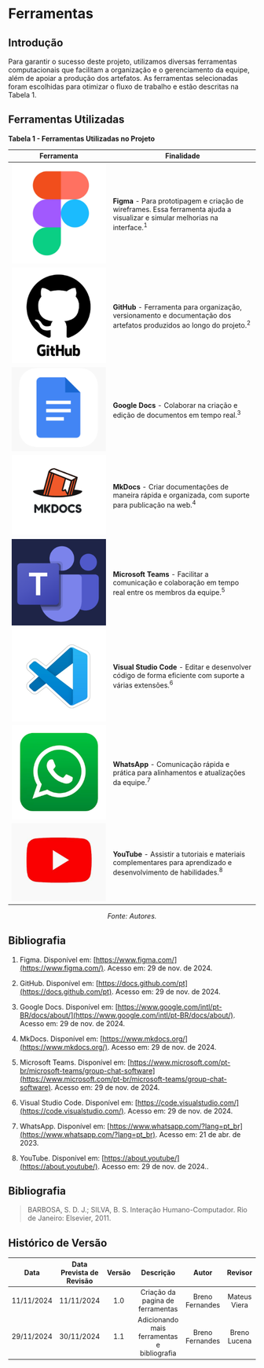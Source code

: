 # Ferramentas

## Introdução

Para garantir o sucesso deste projeto, utilizamos diversas ferramentas computacionais que facilitam a organização e o gerenciamento da equipe, além de apoiar a produção dos artefatos. As ferramentas selecionadas foram escolhidas para otimizar o fluxo de trabalho e estão descritas na Tabela 1.

## Ferramentas Utilizadas

**Tabela 1 - Ferramentas Utilizadas no Projeto**

| Ferramenta                                         | Finalidade                                                                                                                              |
| -------------------------------------------------- | --------------------------------------------------------------------------------------------------------------------------------------- |
| ![Figma Logo](../assets/Figma_Logo.png)            | **Figma** - Para prototipagem e criação de wireframes. Essa ferramenta ajuda a visualizar e simular melhorias na interface.<sup>1</sup> |
| ![GitHub Logo](../assets/GitHub_Logo.png)          | **GitHub** - Ferramenta para organização, versionamento e documentação dos artefatos produzidos ao longo do projeto.<sup>2</sup>        |
| ![Google Docs Logo](../assets/GoogleDocs_Logo.png) | **Google Docs** - Colaborar na criação e edição de documentos em tempo real.<sup>3</sup>                                                |
| ![MkDocs Logo](../assets/MkDocs_Logo.png)          | **MkDocs** - Criar documentações de maneira rápida e organizada, com suporte para publicação na web.<sup>4</sup>                        |
| ![Teams Logo](../assets/Teams_Logo.png)            | **Microsoft Teams** - Facilitar a comunicação e colaboração em tempo real entre os membros da equipe.<sup>5</sup>                       |
| ![VS Code Logo](../assets/VsCode_Logo.png)         | **Visual Studio Code** - Editar e desenvolver código de forma eficiente com suporte a várias extensões.<sup>6</sup>                     |
| ![WhatsApp Logo](../assets/Whatsapp_Logo.png)      | **WhatsApp** - Comunicação rápida e prática para alinhamentos e atualizações da equipe.<sup>7</sup>                                     |
| ![YouTube Logo](../assets/Youtube_Logo.png)        | **YouTube** - Assistir a tutoriais e materiais complementares para aprendizado e desenvolvimento de habilidades.<sup>8</sup>            |

<p style="text-align: center;"><em>Fonte: Autores.</em></p>

## Bibliografia

1. Figma. Disponível em: [https://www.figma.com/](https://www.figma.com/). Acesso em: 29 de nov. de 2024.

2. GitHub. Disponível em: [https://docs.github.com/pt](https://docs.github.com/pt). Acesso em: 29 de nov. de 2024.

3. Google Docs. Disponível em: [https://www.google.com/intl/pt-BR/docs/about/](https://www.google.com/intl/pt-BR/docs/about/). Acesso em: 29 de nov. de 2024.

4. MkDocs. Disponível em: [https://www.mkdocs.org/](https://www.mkdocs.org/). Acesso em: 29 de nov. de 2024.

5. Microsoft Teams. Disponível em: [https://www.microsoft.com/pt-br/microsoft-teams/group-chat-software](https://www.microsoft.com/pt-br/microsoft-teams/group-chat-software). Acesso em: 29 de nov. de 2024.

6. Visual Studio Code. Disponível em: [https://code.visualstudio.com/](https://code.visualstudio.com/). Acesso em: 29 de nov. de 2024.

7. WhatsApp. Disponível em: [https://www.whatsapp.com/?lang=pt_br](https://www.whatsapp.com/?lang=pt_br). Acesso em: 21 de abr. de 2023.

8. YouTube. Disponível em: [https://about.youtube/](https://about.youtube/). Acesso em: 29 de nov. de 2024..

## Bibliografia

<!-- livro utilizado pelo professor na disciplina. -->

> BARBOSA, S. D. J.; SILVA, B. S. Interação Humano-Computador. Rio de Janeiro: Elsevier, 2011.

## Histórico de Versão

|    Data    | Data Prevista de Revisão | Versão |                  Descrição                  |      Autor      |   Revisor    |
| :--------: | :----------------------: | :----: | :-----------------------------------------: | :-------------: | :----------: |
| 11/11/2024 |        11/11/2024        |  1.0   |      Criação da pagina de ferramentas       | Breno Fernandes | Mateus Viera |
| 29/11/2024 |        30/11/2024        |  1.1   | Adicionando mais ferramentas e bibliografia | Breno Fernandes | Breno Lucena |
